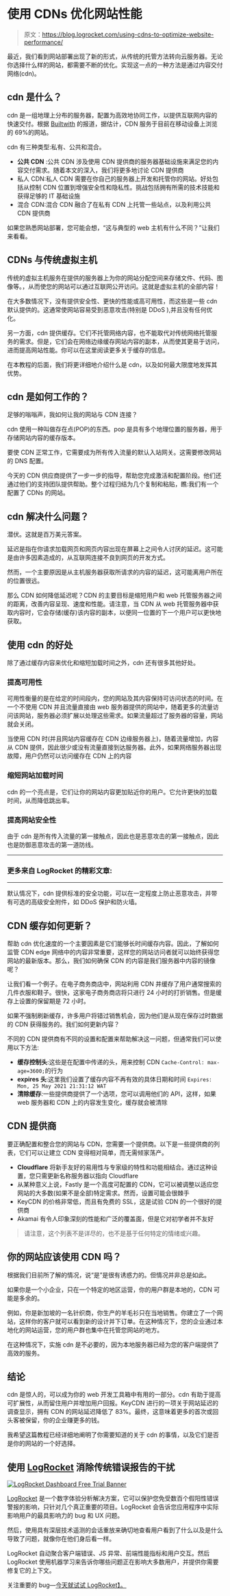 # 使用 CDNs 优化网站性能

> 原文：<https://blog.logrocket.com/using-cdns-to-optimize-website-performance/>

最近，我们看到网站部署出现了新的形式，从传统的托管方法转向云服务器。无论你选择什么样的网站，都需要不断的优化。实现这一点的一种方法是通过内容交付网络(cdn)。

## cdn 是什么？

cdn 是一组地理上分布的服务器，配置为高效地协同工作，以提供互联网内容的快速交付。根据 [Builtwith](https://trends.builtwith.com/cdn/traffic/Top-10k) 的报道，据估计，CDN 服务于目前在移动设备上浏览的 69%的网站。

cdn 有三种类型:私有、公共和混合。

*   **公共 CDN** :公共 CDN 涉及使用 CDN 提供商的服务器基础设施来满足您的内容交付需求。随着本文的深入，我们将更多地讨论 CDN 提供商
*   私人 CDN:私人 CDN 需要在你自己的服务器上开发和托管你的网站。好处包括从控制 CDN 位置到增强安全性和隐私性。挑战包括拥有所需的技术技能和获得足够的 IT 基础设施
*   混合 CDN:混合 CDN 融合了在私有 CDN 上托管一些站点，以及利用公共 CDN 提供商

如果您熟悉网站部署，您可能会想，“这与典型的 web 主机有什么不同？”让我们来看看。

## CDNs 与传统虚拟主机

传统的虚拟主机服务在提供的服务器上为你的网站分配空间来存储文件、代码、图像等。，从而使您的网站可以通过互联网公开访问。这就是虚拟主机的全部内容！

在大多数情况下，没有提供安全性、更快的性能或高可用性，而这些是一些 cdn 默认提供的。这通常使网站容易受到恶意攻击(特别是 DDoS ),并且没有任何优化。

另一方面，cdn 提供缓存。它们不托管网络内容，也不能取代对传统网络托管服务的需求。但是，它们会在网络边缘缓存网站内容的副本，从而使其更易于访问，进而提高网站性能。你可以在这里阅读更多关于缓存的信息。

在本教程的后面，我们将更详细地介绍什么是 cdn，以及如何最大限度地发挥其优势。

## cdn 是如何工作的？

足够的嗡嗡声，我如何让我的网站与 CDN 连接？

cdn 使用一种叫做存在点(POP)的东西。pop 是具有多个地理位置的服务器，用于存储网站内容的缓存版本。

要使 CDN 正常工作，它需要成为所有传入流量的默认入站网关。这需要修改网站的 DNS 配置。

今天的 CDN 供应商提供了一步一步的指导，帮助您完成激活和配置阶段。他们还通过他们的支持团队提供帮助。整个过程归结为几个复制和粘贴，瞧:我们有一个配置了 CDNs 的网站。

## cdn 解决什么问题？

潜伏。这就是百万美元答案。

延迟是指在你请求加载网页和网页内容出现在屏幕上之间令人讨厌的延迟。这可能是由许多因素造成的，从互联网连接不良到网页的开发方式。

然而，一个主要原因是从主机服务器获取所请求的内容的延迟，这可能离用户所在的位置很远。

那么 CDN 如何降低延迟呢？CDN 的主要目标是缩短用户和 web 托管服务器之间的距离，改善内容呈现、速度和性能。请注意，当 CDN 从 web 托管服务器中获取内容时，它会存储(缓存)该内容的副本，以便同一位置的下一个用户可以更快地获取。

## 使用 cdn 的好处

除了通过缓存内容来优化和缩短加载时间之外，cdn 还有很多其他好处。

### 提高可用性

可用性衡量的是在给定的时间段内，您的网站及其内容保持可访问状态的时间。在一个不使用 CDN 并且流量直接由 web 服务器提供的网站中，随着更多的流量访问该网站，服务器必须扩展以处理这些需求。如果流量超过了服务器的容量，网站就会关闭。

当使用 CDN 时(并且网站内容缓存在 CDN 边缘服务器上)，随着流量增加，内容从 CDN 提供，因此很少或没有流量直接到达服务器。此外，如果网络服务器出现故障，用户仍然可以访问缓存在 CDN 上的内容

### 缩短网站加载时间

cdn 的一个亮点是，它们让你的网站内容更加贴近你的用户。它允许更快的加载时间，从而降低跳出率。

### 提高网站安全性

由于 cdn 是所有传入流量的第一接触点，因此也是恶意攻击的第一接触点，因此也是防御恶意攻击的第一道防线。

* * *

### 更多来自 LogRocket 的精彩文章:

* * *

默认情况下，cdn 提供标准的安全功能，可以在一定程度上防止恶意攻击，并带有可选的高级安全附件，如 DDoS 保护和防火墙。

## CDN 缓存如何更新？

帮助 cdn 优化速度的一个主要因素是它们能够长时间缓存内容。因此，了解如何监管 CDN edge 网络中的内容非常重要，这样您的网站访问者就可以始终获得您网站的最新版本。那么，我们如何确保 CDN 的内容是我们服务器中内容的镜像呢？

让我们看一个例子。在电子商务商店中，网站利用 CDN 并缓存了用户通常搜索的几件衣服和鞋子。很快，这家电子商务商店将只进行 24 小时的打折销售。但是缓存上设置的保留期是 72 小时。

如果不强制刷新缓存，许多用户将错过销售机会，因为他们是从现在保存过时数据的 CDN 获得服务的。我们如何更新内容？

不同的 CDN 提供商有不同的设置和配置来帮助解决这一问题，但通常我们可以使用以下方法:

*   **缓存控制头**:这些是在配置中传递的头，用来控制 CDN
    `Cache-Control: max-age=3600;`的行为
*   **expires 头**:这里我们设置了缓存内容不再有效的具体日期和时间
    `Expires: Mon, 25 May 2021 21:31:12 WAT`
*   **清除缓存**:一些提供商提供了一个选项，您可以调用他们的 API，这样，如果 web 服务器和 CDN 上的内容发生变化，缓存就会被清除

## CDN 提供商

要正确配置和整合您的网站与 CDN，您需要一个提供商。以下是一些提供商的列表，它们可以让建立 CDN 变得相对简单，而无需倾家荡产。

*   **Cloudflare** 将新手友好的易用性与专家级的特性和功能相结合。通过这种设置，您只需更新名称服务器以指向 Cloudflare
*   从某种意义上说，Fastly 是一个高度可配置的 CDN，它可以被调整以适应您网站的大多数(如果不是全部)特定需求。然而，设置可能会很棘手
*   KeyCDN 的价格非常低，而且有免费的 SSL，这是试验 CDN 的一个很好的提供商
*   Akamai 有令人印象深刻的性能和广泛的覆盖面，但是它对初学者并不友好

> 请注意，这个列表不是详尽的，也不是基于任何特定的情绪或兴趣。

## 你的网站应该使用 CDN 吗？

根据我们目前所了解的情况，说“是”是很有诱惑力的。但情况并非总是如此。

如果你是一个小企业，只在一个特定的地区运营，你的用户群是本地的，CDN 可能是多余的。

例如，你是新加坡的一名针织商，你生产的羊毛衫只在当地销售。你建立了一个网站，这样你的客户就可以看到新的设计并下订单。在这种情况下，您的企业通过本地化的网站运营，您的用户群也集中在托管您网站的地方。

在这种情况下，实施 cdn 是不必要的，因为本地服务器已经为您的客户端提供了高效的服务。

## 结论

cdn 是惊人的，可以成为你的 web 开发工具箱中有用的一部分。cdn 有助于提高可扩展性，从而留住用户并增加用户回报。KeyCDN 进行的一项关于网站延迟的调查显示，拥有 CDN 的网站延迟降低了 83%。最终，这意味着更多的首次或回头客被保留，你的企业赚更多的钱。

我希望这篇教程已经详细地阐明了你需要知道的关于 cdn 的事情，以及它们是否是你的网站的一个好选择。

## 使用 [LogRocket](https://lp.logrocket.com/blg/signup) 消除传统错误报告的干扰

[![LogRocket Dashboard Free Trial Banner](img/d6f5a5dd739296c1dd7aab3d5e77eeb9.png)](https://lp.logrocket.com/blg/signup)

[LogRocket](https://lp.logrocket.com/blg/signup) 是一个数字体验分析解决方案，它可以保护您免受数百个假阳性错误警报的影响，只针对几个真正重要的项目。LogRocket 会告诉您应用程序中实际影响用户的最具影响力的 bug 和 UX 问题。

然后，使用具有深层技术遥测的会话重放来确切地查看用户看到了什么以及是什么导致了问题，就像你在他们身后看一样。

LogRocket 自动聚合客户端错误、JS 异常、前端性能指标和用户交互。然后 LogRocket 使用机器学习来告诉你哪些问题正在影响大多数用户，并提供你需要修复它的上下文。

关注重要的 bug—[今天就试试 LogRocket】。](https://lp.logrocket.com/blg/signup-issue-free)